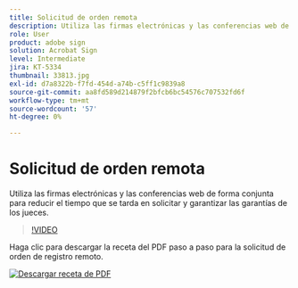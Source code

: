 ```yaml
---
title: Solicitud de orden remota
description: Utiliza las firmas electrónicas y las conferencias web de forma conjunta para reducir el tiempo que se tarda en solicitar y garantizar las garantías de los jueces
role: User
product: adobe sign
solution: Acrobat Sign
level: Intermediate
jira: KT-5334
thumbnail: 33813.jpg
exl-id: d7a8322b-f7fd-454d-a74b-c5ff1c9839a8
source-git-commit: aa8fd589d214879f2bfcb6bc54576c707532fd6f
workflow-type: tm+mt
source-wordcount: '57'
ht-degree: 0%

---
```


# Solicitud de orden remota

Utiliza las firmas electrónicas y las conferencias web de forma conjunta para reducir el tiempo que se tarda en solicitar y garantizar las garantías de los jueces.

>[!VIDEO](https://video.tv.adobe.com/v/33813?quality=12&learn=on&hidetitle=true)

Haga clic para descargar la receta del PDF paso a paso para la solicitud de orden de registro remoto.

[![Descargar receta de PDF](../assets/acrobat_PDF_96.png)](../assets/UseCaseRecipe-EN-Remote-Warrant-Request.pdf)
